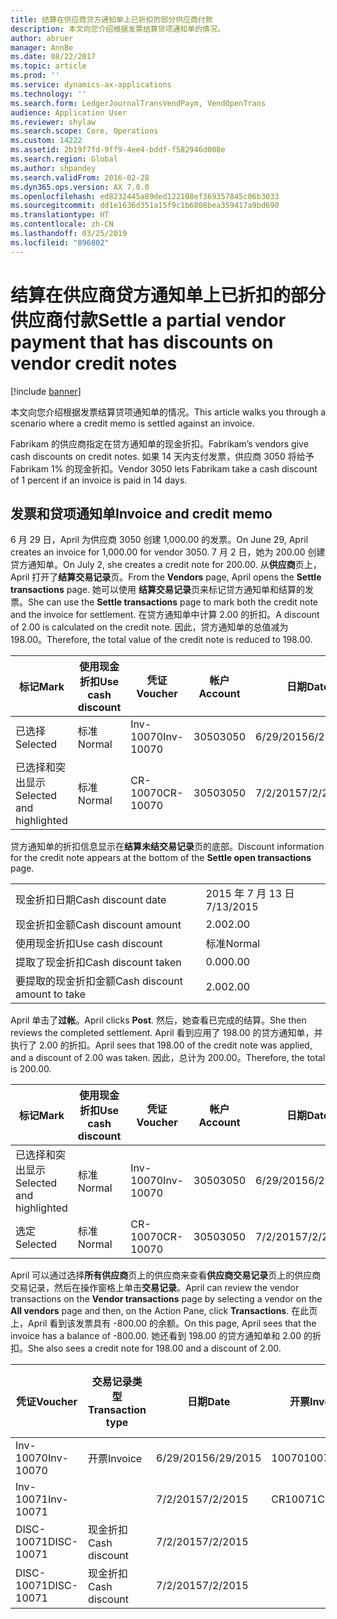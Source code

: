 ```yaml
---
title: 结算在供应商贷方通知单上已折扣的部分供应商付款
description: 本文向您介绍根据发票结算贷项通知单的情况。
author: abruer
manager: AnnBe
ms.date: 08/22/2017
ms.topic: article
ms.prod: ''
ms.service: dynamics-ax-applications
ms.technology: ''
ms.search.form: LedgerJournalTransVendPaym, VendOpenTrans
audience: Application User
ms.reviewer: shylaw
ms.search.scope: Core, Operations
ms.custom: 14222
ms.assetid: 2b19f7fd-9ff9-4ee4-bddf-f582946d008e
ms.search.region: Global
ms.author: shpandey
ms.search.validFrom: 2016-02-28
ms.dyn365.ops.version: AX 7.0.0
ms.openlocfilehash: ed8232445a89ded122108ef369357845c06b3033
ms.sourcegitcommit: dd1e1636d351a15f9c1b6808bea359417a9bd690
ms.translationtype: HT
ms.contentlocale: zh-CN
ms.lasthandoff: 03/25/2019
ms.locfileid: "896802"
---
```

# <a name="settle-a-partial-vendor-payment-that-has-discounts-on-vendor-credit-notes"></a><span data-ttu-id="2f813-103">结算在供应商贷方通知单上已折扣的部分供应商付款</span><span class="sxs-lookup"><span data-stu-id="2f813-103">Settle a partial vendor payment that has discounts on vendor credit notes</span></span>

[!include [banner](../includes/banner.md)]

<span data-ttu-id="2f813-104">本文向您介绍根据发票结算贷项通知单的情况。</span><span class="sxs-lookup"><span data-stu-id="2f813-104">This article walks you through a scenario where a credit memo is settled against an invoice.</span></span>

<span data-ttu-id="2f813-105">Fabrikam 的供应商指定在贷方通知单的现金折扣。</span><span class="sxs-lookup"><span data-stu-id="2f813-105">Fabrikam’s vendors give cash discounts on credit notes.</span></span> <span data-ttu-id="2f813-106">如果 14 天内支付发票，供应商 3050 将给予 Fabrikam 1% 的现金折扣。</span><span class="sxs-lookup"><span data-stu-id="2f813-106">Vendor 3050 lets Fabrikam take a cash discount of 1 percent if an invoice is paid in 14 days.</span></span>

## <a name="invoice-and-credit-memo"></a><span data-ttu-id="2f813-107">发票和贷项通知单</span><span class="sxs-lookup"><span data-stu-id="2f813-107">Invoice and credit memo</span></span>
<span data-ttu-id="2f813-108">6 月 29 日，April 为供应商 3050 创建 1,000.00 的发票。</span><span class="sxs-lookup"><span data-stu-id="2f813-108">On June 29, April creates an invoice for 1,000.00 for vendor 3050.</span></span> <span data-ttu-id="2f813-109">7 月 2 日，她为 200.00 创建贷方通知单。</span><span class="sxs-lookup"><span data-stu-id="2f813-109">On July 2, she creates a credit note for 200.00.</span></span> <span data-ttu-id="2f813-110">从**供应商**页上，April 打开了**结算交易记录**页。</span><span class="sxs-lookup"><span data-stu-id="2f813-110">From the **Vendors** page, April opens the **Settle transactions** page.</span></span> <span data-ttu-id="2f813-111">她可以使用 **结算交易记录**页来标记贷方通知单和结算的发票。</span><span class="sxs-lookup"><span data-stu-id="2f813-111">She can use the **Settle transactions** page to mark both the credit note and the invoice for settlement.</span></span> <span data-ttu-id="2f813-112">在贷方通知单中计算 2.00 的折扣。</span><span class="sxs-lookup"><span data-stu-id="2f813-112">A discount of 2.00 is calculated on the credit note.</span></span> <span data-ttu-id="2f813-113">因此，贷方通知单的总值减为 198.00。</span><span class="sxs-lookup"><span data-stu-id="2f813-113">Therefore, the total value of the credit note is reduced to 198.00.</span></span>

| <span data-ttu-id="2f813-114">标记</span><span class="sxs-lookup"><span data-stu-id="2f813-114">Mark</span></span>                     | <span data-ttu-id="2f813-115">使用现金折扣</span><span class="sxs-lookup"><span data-stu-id="2f813-115">Use cash discount</span></span> | <span data-ttu-id="2f813-116">凭证</span><span class="sxs-lookup"><span data-stu-id="2f813-116">Voucher</span></span>   | <span data-ttu-id="2f813-117">帐户</span><span class="sxs-lookup"><span data-stu-id="2f813-117">Account</span></span> | <span data-ttu-id="2f813-118">日期</span><span class="sxs-lookup"><span data-stu-id="2f813-118">Date</span></span>      | <span data-ttu-id="2f813-119">到期日期</span><span class="sxs-lookup"><span data-stu-id="2f813-119">Due date</span></span>  | <span data-ttu-id="2f813-120">开票</span><span class="sxs-lookup"><span data-stu-id="2f813-120">Invoice</span></span> | <span data-ttu-id="2f813-121">交易记录币种金额</span><span class="sxs-lookup"><span data-stu-id="2f813-121">Amount in transaction currency</span></span> | <span data-ttu-id="2f813-122">货币</span><span class="sxs-lookup"><span data-stu-id="2f813-122">Currency</span></span> | <span data-ttu-id="2f813-123">要结算的金额</span><span class="sxs-lookup"><span data-stu-id="2f813-123">Amount to settle</span></span> |
|--------------------------|-------------------|-----------|---------|-----------|-----------|---------|--------------------------------|----------|------------------|
| <span data-ttu-id="2f813-124">已选择</span><span class="sxs-lookup"><span data-stu-id="2f813-124">Selected</span></span>                 | <span data-ttu-id="2f813-125">标准</span><span class="sxs-lookup"><span data-stu-id="2f813-125">Normal</span></span>            | <span data-ttu-id="2f813-126">Inv-10070</span><span class="sxs-lookup"><span data-stu-id="2f813-126">Inv-10070</span></span> | <span data-ttu-id="2f813-127">3050</span><span class="sxs-lookup"><span data-stu-id="2f813-127">3050</span></span>    | <span data-ttu-id="2f813-128">6/29/2015</span><span class="sxs-lookup"><span data-stu-id="2f813-128">6/29/2015</span></span> | <span data-ttu-id="2f813-129">7/29/2015</span><span class="sxs-lookup"><span data-stu-id="2f813-129">7/29/2015</span></span> | <span data-ttu-id="2f813-130">10070</span><span class="sxs-lookup"><span data-stu-id="2f813-130">10070</span></span>   | <span data-ttu-id="2f813-131">-1,000.00</span><span class="sxs-lookup"><span data-stu-id="2f813-131">-1,000.00</span></span>                      | <span data-ttu-id="2f813-132">美元</span><span class="sxs-lookup"><span data-stu-id="2f813-132">USD</span></span>      | <span data-ttu-id="2f813-133">-990.00</span><span class="sxs-lookup"><span data-stu-id="2f813-133">-990.00</span></span>          |
| <span data-ttu-id="2f813-134">已选择和突出显示</span><span class="sxs-lookup"><span data-stu-id="2f813-134">Selected and highlighted</span></span> | <span data-ttu-id="2f813-135">标准</span><span class="sxs-lookup"><span data-stu-id="2f813-135">Normal</span></span>            | <span data-ttu-id="2f813-136">CR-10070</span><span class="sxs-lookup"><span data-stu-id="2f813-136">CR-10070</span></span>  | <span data-ttu-id="2f813-137">3050</span><span class="sxs-lookup"><span data-stu-id="2f813-137">3050</span></span>    | <span data-ttu-id="2f813-138">7/2/2015</span><span class="sxs-lookup"><span data-stu-id="2f813-138">7/2/2015</span></span>  | <span data-ttu-id="2f813-139">7/29/2015</span><span class="sxs-lookup"><span data-stu-id="2f813-139">7/29/2015</span></span> |         | <span data-ttu-id="2f813-140">200.00</span><span class="sxs-lookup"><span data-stu-id="2f813-140">200.00</span></span>                         | <span data-ttu-id="2f813-141">美元</span><span class="sxs-lookup"><span data-stu-id="2f813-141">USD</span></span>      | <span data-ttu-id="2f813-142">198.00</span><span class="sxs-lookup"><span data-stu-id="2f813-142">198.00</span></span>           |

<span data-ttu-id="2f813-143">贷方通知单的折扣信息显示在**结算未结交易记录**页的底部。</span><span class="sxs-lookup"><span data-stu-id="2f813-143">Discount information for the credit note appears at the bottom of the **Settle open transactions** page.</span></span>

|                              |           |
|------------------------------|-----------|
| <span data-ttu-id="2f813-144">现金折扣日期</span><span class="sxs-lookup"><span data-stu-id="2f813-144">Cash discount date</span></span>           | <span data-ttu-id="2f813-145">2015 年 7 月 13 日</span><span class="sxs-lookup"><span data-stu-id="2f813-145">7/13/2015</span></span> |
| <span data-ttu-id="2f813-146">现金折扣金额</span><span class="sxs-lookup"><span data-stu-id="2f813-146">Cash discount amount</span></span>         | <span data-ttu-id="2f813-147">2.00</span><span class="sxs-lookup"><span data-stu-id="2f813-147">2.00</span></span>      |
| <span data-ttu-id="2f813-148">使用现金折扣</span><span class="sxs-lookup"><span data-stu-id="2f813-148">Use cash discount</span></span>            | <span data-ttu-id="2f813-149">标准</span><span class="sxs-lookup"><span data-stu-id="2f813-149">Normal</span></span>    |
| <span data-ttu-id="2f813-150">提取了现金折扣</span><span class="sxs-lookup"><span data-stu-id="2f813-150">Cash discount taken</span></span>          | <span data-ttu-id="2f813-151">0.00</span><span class="sxs-lookup"><span data-stu-id="2f813-151">0.00</span></span>      |
| <span data-ttu-id="2f813-152">要提取的现金折扣金额</span><span class="sxs-lookup"><span data-stu-id="2f813-152">Cash discount amount to take</span></span> | <span data-ttu-id="2f813-153">2.00</span><span class="sxs-lookup"><span data-stu-id="2f813-153">2.00</span></span>      |

<span data-ttu-id="2f813-154">April 单击了**过帐**。</span><span class="sxs-lookup"><span data-stu-id="2f813-154">April clicks **Post**.</span></span> <span data-ttu-id="2f813-155">然后，她查看已完成的结算。</span><span class="sxs-lookup"><span data-stu-id="2f813-155">She then reviews the completed settlement.</span></span> <span data-ttu-id="2f813-156">April 看到应用了 198.00 的贷方通知单，并执行了 2.00 的折扣。</span><span class="sxs-lookup"><span data-stu-id="2f813-156">April sees that 198.00 of the credit note was applied, and a discount of 2.00 was taken.</span></span> <span data-ttu-id="2f813-157">因此，总计为 200.00。</span><span class="sxs-lookup"><span data-stu-id="2f813-157">Therefore, the total is 200.00.</span></span>

| <span data-ttu-id="2f813-158">标记</span><span class="sxs-lookup"><span data-stu-id="2f813-158">Mark</span></span>                     | <span data-ttu-id="2f813-159">使用现金折扣</span><span class="sxs-lookup"><span data-stu-id="2f813-159">Use cash discount</span></span> | <span data-ttu-id="2f813-160">凭证</span><span class="sxs-lookup"><span data-stu-id="2f813-160">Voucher</span></span>   | <span data-ttu-id="2f813-161">帐户</span><span class="sxs-lookup"><span data-stu-id="2f813-161">Account</span></span> | <span data-ttu-id="2f813-162">日期</span><span class="sxs-lookup"><span data-stu-id="2f813-162">Date</span></span>      | <span data-ttu-id="2f813-163">到期日期</span><span class="sxs-lookup"><span data-stu-id="2f813-163">Due date</span></span>  | <span data-ttu-id="2f813-164">开票</span><span class="sxs-lookup"><span data-stu-id="2f813-164">Invoice</span></span>  | <span data-ttu-id="2f813-165">交易记录币种金额</span><span class="sxs-lookup"><span data-stu-id="2f813-165">Amount in transaction currency</span></span> | <span data-ttu-id="2f813-166">货币</span><span class="sxs-lookup"><span data-stu-id="2f813-166">Currency</span></span> | <span data-ttu-id="2f813-167">要结算的金额</span><span class="sxs-lookup"><span data-stu-id="2f813-167">Amount to settle</span></span> |
|--------------------------|-------------------|-----------|---------|-----------|-----------|----------|--------------------------------|----------|------------------|
| <span data-ttu-id="2f813-168">已选择和突出显示</span><span class="sxs-lookup"><span data-stu-id="2f813-168">Selected and highlighted</span></span> | <span data-ttu-id="2f813-169">标准</span><span class="sxs-lookup"><span data-stu-id="2f813-169">Normal</span></span>            | <span data-ttu-id="2f813-170">Inv-10070</span><span class="sxs-lookup"><span data-stu-id="2f813-170">Inv-10070</span></span> | <span data-ttu-id="2f813-171">3050</span><span class="sxs-lookup"><span data-stu-id="2f813-171">3050</span></span>    | <span data-ttu-id="2f813-172">6/29/2015</span><span class="sxs-lookup"><span data-stu-id="2f813-172">6/29/2015</span></span> | <span data-ttu-id="2f813-173">7/29/2015</span><span class="sxs-lookup"><span data-stu-id="2f813-173">7/29/2015</span></span> | <span data-ttu-id="2f813-174">10070</span><span class="sxs-lookup"><span data-stu-id="2f813-174">10070</span></span>    | <span data-ttu-id="2f813-175">-1,000.00</span><span class="sxs-lookup"><span data-stu-id="2f813-175">-1,000.00</span></span>                      | <span data-ttu-id="2f813-176">美元</span><span class="sxs-lookup"><span data-stu-id="2f813-176">USD</span></span>      | <span data-ttu-id="2f813-177">-200.00</span><span class="sxs-lookup"><span data-stu-id="2f813-177">-200.00</span></span>          |
| <span data-ttu-id="2f813-178">选定</span><span class="sxs-lookup"><span data-stu-id="2f813-178">Selected</span></span>                 | <span data-ttu-id="2f813-179">标准</span><span class="sxs-lookup"><span data-stu-id="2f813-179">Normal</span></span>            | <span data-ttu-id="2f813-180">CR-10070</span><span class="sxs-lookup"><span data-stu-id="2f813-180">CR-10070</span></span>  | <span data-ttu-id="2f813-181">3050</span><span class="sxs-lookup"><span data-stu-id="2f813-181">3050</span></span>    | <span data-ttu-id="2f813-182">7/2/2015</span><span class="sxs-lookup"><span data-stu-id="2f813-182">7/2/2015</span></span>  | <span data-ttu-id="2f813-183">7/29/2015</span><span class="sxs-lookup"><span data-stu-id="2f813-183">7/29/2015</span></span> | <span data-ttu-id="2f813-184">CR-10070</span><span class="sxs-lookup"><span data-stu-id="2f813-184">CR-10070</span></span> | <span data-ttu-id="2f813-185">200.00</span><span class="sxs-lookup"><span data-stu-id="2f813-185">200.00</span></span>                         | <span data-ttu-id="2f813-186">美元</span><span class="sxs-lookup"><span data-stu-id="2f813-186">USD</span></span>      | <span data-ttu-id="2f813-187">198.00</span><span class="sxs-lookup"><span data-stu-id="2f813-187">198.00</span></span>           |

<span data-ttu-id="2f813-188">April 可以通过选择**所有供应商**页上的供应商来查看**供应商交易记录**页上的供应商交易记录，然后在操作窗格上单击**交易记录**。</span><span class="sxs-lookup"><span data-stu-id="2f813-188">April can review the vendor transactions on the **Vendor transactions** page by selecting a vendor on the **All vendors** page and then, on the Action Pane, click **Transactions**.</span></span> <span data-ttu-id="2f813-189">在此页上，April 看到该发票具有 -800.00 的余额。</span><span class="sxs-lookup"><span data-stu-id="2f813-189">On this page, April sees that the invoice has a balance of -800.00.</span></span> <span data-ttu-id="2f813-190">她还看到 198.00 的贷方通知单和 2.00 的折扣。</span><span class="sxs-lookup"><span data-stu-id="2f813-190">She also sees a credit note for 198.00 and a discount of 2.00.</span></span>

| <span data-ttu-id="2f813-191">凭证</span><span class="sxs-lookup"><span data-stu-id="2f813-191">Voucher</span></span>    | <span data-ttu-id="2f813-192">交易记录类型</span><span class="sxs-lookup"><span data-stu-id="2f813-192">Transaction type</span></span> | <span data-ttu-id="2f813-193">日期</span><span class="sxs-lookup"><span data-stu-id="2f813-193">Date</span></span>      | <span data-ttu-id="2f813-194">开票</span><span class="sxs-lookup"><span data-stu-id="2f813-194">Invoice</span></span> | <span data-ttu-id="2f813-195">交易币种借方金额</span><span class="sxs-lookup"><span data-stu-id="2f813-195">Amount in transaction currency debit</span></span> | <span data-ttu-id="2f813-196">交易币种贷方金额</span><span class="sxs-lookup"><span data-stu-id="2f813-196">Amount in transaction currency credit</span></span> | <span data-ttu-id="2f813-197">余额</span><span class="sxs-lookup"><span data-stu-id="2f813-197">Balance</span></span> | <span data-ttu-id="2f813-198">货币</span><span class="sxs-lookup"><span data-stu-id="2f813-198">Currency</span></span> |
|------------|------------------|-----------|---------|--------------------------------------|---------------------------------------|---------|----------|
| <span data-ttu-id="2f813-199">Inv-10070</span><span class="sxs-lookup"><span data-stu-id="2f813-199">Inv-10070</span></span>  | <span data-ttu-id="2f813-200">开票</span><span class="sxs-lookup"><span data-stu-id="2f813-200">Invoice</span></span>          | <span data-ttu-id="2f813-201">6/29/2015</span><span class="sxs-lookup"><span data-stu-id="2f813-201">6/29/2015</span></span> | <span data-ttu-id="2f813-202">10070</span><span class="sxs-lookup"><span data-stu-id="2f813-202">10070</span></span>   |                                      | <span data-ttu-id="2f813-203">1,000.00</span><span class="sxs-lookup"><span data-stu-id="2f813-203">1,000.00</span></span>                              | <span data-ttu-id="2f813-204">-800.00</span><span class="sxs-lookup"><span data-stu-id="2f813-204">-800.00</span></span> | <span data-ttu-id="2f813-205">美元</span><span class="sxs-lookup"><span data-stu-id="2f813-205">USD</span></span>      |
| <span data-ttu-id="2f813-206">Inv-10071</span><span class="sxs-lookup"><span data-stu-id="2f813-206">Inv-10071</span></span>  |                  | <span data-ttu-id="2f813-207">7/2/2015</span><span class="sxs-lookup"><span data-stu-id="2f813-207">7/2/2015</span></span>  | <span data-ttu-id="2f813-208">CR10071</span><span class="sxs-lookup"><span data-stu-id="2f813-208">CR10071</span></span> | <span data-ttu-id="2f813-209">200.00</span><span class="sxs-lookup"><span data-stu-id="2f813-209">200.00</span></span>                               |                                       | <span data-ttu-id="2f813-210">0.00</span><span class="sxs-lookup"><span data-stu-id="2f813-210">0.00</span></span>    | <span data-ttu-id="2f813-211">美元</span><span class="sxs-lookup"><span data-stu-id="2f813-211">USD</span></span>      |
| <span data-ttu-id="2f813-212">DISC-10071</span><span class="sxs-lookup"><span data-stu-id="2f813-212">DISC-10071</span></span> |  <span data-ttu-id="2f813-213">现金折扣</span><span class="sxs-lookup"><span data-stu-id="2f813-213">Cash discount</span></span>   | <span data-ttu-id="2f813-214">7/2/2015</span><span class="sxs-lookup"><span data-stu-id="2f813-214">7/2/2015</span></span>  |         | <span data-ttu-id="2f813-215">2.00</span><span class="sxs-lookup"><span data-stu-id="2f813-215">2.00</span></span>                                 |                                       | <span data-ttu-id="2f813-216">0.00</span><span class="sxs-lookup"><span data-stu-id="2f813-216">0.00</span></span>    | <span data-ttu-id="2f813-217">美元</span><span class="sxs-lookup"><span data-stu-id="2f813-217">USD</span></span>      |
| <span data-ttu-id="2f813-218">DISC-10071</span><span class="sxs-lookup"><span data-stu-id="2f813-218">DISC-10071</span></span> |  <span data-ttu-id="2f813-219">现金折扣</span><span class="sxs-lookup"><span data-stu-id="2f813-219">Cash discount</span></span>   | <span data-ttu-id="2f813-220">7/2/2015</span><span class="sxs-lookup"><span data-stu-id="2f813-220">7/2/2015</span></span>  |         |                                      | <span data-ttu-id="2f813-221">2.00</span><span class="sxs-lookup"><span data-stu-id="2f813-221">2.00</span></span>                                  | <span data-ttu-id="2f813-222">0.00</span><span class="sxs-lookup"><span data-stu-id="2f813-222">0.00</span></span>    | <span data-ttu-id="2f813-223">美元</span><span class="sxs-lookup"><span data-stu-id="2f813-223">USD</span></span>      |





